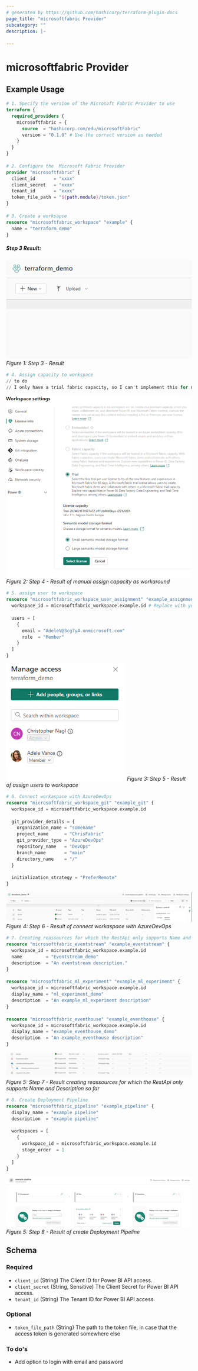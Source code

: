 ```yaml
---
# generated by https://github.com/hashicorp/terraform-plugin-docs
page_title: "microsoftfabric Provider"
subcategory: ""
description: |-
  
---
```


# microsoftfabric Provider



## Example Usage

```terraform
# 1. Specify the version of the Microsoft Fabric Provider to use
terraform {
  required_providers {
    microsoftfabric = {
      source  = "hashicorp.com/edu/microsoftFabric"
      version = "0.1.0" # Use the correct version as needed
    }
  }
}

# 2. Configure the  Microsoft Fabric Provider
provider "microsoftfabric" {
  client_id       = "xxxx"
  client_secret   = "xxxx"
  tenant_id       = "xxxx"
  token_file_path = "${path.module}/token.json"
}

# 3. Create a worksapce
resource "microsoftfabric_workspace" "example" {
  name = "terraform_demo"
}
```
##### Step 3 Result:
![Alt text](docs/example_pictures/step3_create_workspace.PNG)
*Figure 1: Step 3 - Result*
```terraform
# 4. Assign capacity to workspace
// to do
// I only have a trial fabric capacity, so I can't implement this for now
```
![Alt text](docs/example_pictures/step4_assign_capacity.PNG)
*Figure 2: Step 4 - Result of manual assign capacity as workaround*

```terraform
# 5. assign user to workspace
resource "microsoftfabric_workspace_user_assignment" "example_assignment" {
  workspace_id = microsoftfabric_workspace.example.id # Replace with your workspace ID

  users = [
    {
      email = "AdeleV@3cg7y4.onmicrosoft.com"
      role  = "Member"
    }
  ]
}
```
![Alt text](docs/example_pictures/step5_assign_user.PNG)
*Figure 3: Step 5 - Result of assign users to workspace*

```terraform
# 6. Connect workaspace with AzureDevOps
resource "microsoftfabric_workspace_git" "example_git" {
  workspace_id = microsoftfabric_workspace.example.id

  git_provider_details = {
    organization_name = "somename"
    project_name      = "ChrisFabric"
    git_provider_type = "AzureDevOps"
    repository_name   = "DevOps"
    branch_name       = "main"
    directory_name    = "/"
  }

  initialization_strategy = "PreferRemote"
}
```
![Alt text](docs/example_pictures/step6_connect_workspace_git.PNG)
*Figure 4: Step 6 - Result of connect workaspace with AzureDevOps*

```terraform
# 7. Creating reassources for which the RestApi only supports Name and Description so far
resource "microsoftfabric_eventstream" "example_eventstream" {
  workspace_id = microsoftfabric_workspace.example.id
  name         = "Eventstream_demo"
  description  = "An eventstream description."
}

resource "microsoftfabric_ml_experiment" "example_ml_experiment" {
  workspace_id = microsoftfabric_workspace.example.id
  display_name = "ml_experiment_demo"
  description  = "An example_ml_experiment description"
}

resource "microsoftfabric_eventhouse" "example_eventhouse" {
  workspace_id = microsoftfabric_workspace.example.id
  display_name = "example_eventhouse_demo"
  description  = "An example_eventhouse description"
}
```
![Alt text](docs/example_pictures/step7.PNG)
*Figure 5: Step 7 - Result creating reassources for which the RestApi only supports Name and Description so far*

```terraform
# 8. Create Deployment Pipeline
resource "microsoftfabric_pipeline" "example_pipeline" {
  display_name = "example pipeline"
  description  = "example pipeline"

  workspaces = [
    {
      workspace_id = microsoftfabric_workspace.example.id
      stage_order  = 1
    }
  ]
}
```
![Alt text](docs/example_pictures/step8_pipeline.PNG)
*Figure 5: Step 8 - Result of create Deployment Pipeline*
<!-- schema generated by tfplugindocs -->
## Schema

### Required

- `client_id` (String) The Client ID for Power BI API access.
- `client_secret` (String, Sensitive) The Client Secret for Power BI API access.
- `tenant_id` (String) The Tenant ID for Power BI API access.

### Optional

- `token_file_path` (String) The path to the token file, in case that the access token is generated somewhere else

### To do's
- Add option to login with email and password